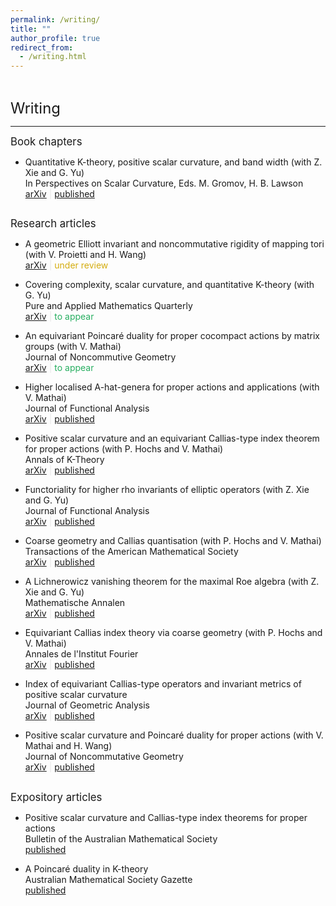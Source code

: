 ```yaml
---
permalink: /writing/
title: ""
author_profile: true
redirect_from: 
  - /writing.html
---   
```

<hr style="height:1pt; visibility:hidden;" />
<hr style="height:1pt; visibility:hidden;" />

<!--
[arXiv](https://)&nbsp;<span style="color:#E7E7E7;">\|</span>&nbsp;<span style="color:#27AE60;">to appear</span>
[arXiv](https://)&nbsp;<span style="color:#E7E7E7;">\|</span>&nbsp;<span style="color:#D4AC0D;">under review</span>
[arXiv](https://)&nbsp;<span style="color:#E7E7E7;">\|</span>&nbsp;[published](https://)
-->

<span style="font-size:1.7em; font-weight:410;">Writing</span>
<hr style="height:1pt;"/>

<span style="font-size:1.2em; font-weight:410;">Book chapters</span>  

* Quantitative K-theory, positive scalar curvature, and band width (with Z. Xie and G. Yu)  
In <span style="font-weight:410">Perspectives on Scalar Curvature</span>, Eds. M. Gromov, H. B. Lawson  
[arXiv](https://arxiv.org/abs/2010.01749)&nbsp;<span style="color:#E7E7E7;">\|</span>&nbsp;[published](https://doi.org/10.1142/9789811273230_0021)
<hr style="height:1pt; visibility:hidden;" />


<span style="font-size:1.2em; font-weight:410;">Research articles</span>  

<!-- Colours: #D4AC0D(under review), #27AE60(to appear) -->

* A geometric Elliott invariant and noncommutative rigidity of mapping
  tori (with V. Proietti and H. Wang)  
[arXiv](https://arxiv.org/abs/2207.06840)&nbsp;<span style="color:#E7E7E7;">\|</span>&nbsp;<span style="color:#D4AC0D;">under review</span>

* Covering complexity, scalar curvature, and quantitative K-theory (with G. Yu)  
<span style="font-weight:410">Pure and Applied Mathematics Quarterly</span>  
[arXiv](https://arxiv.org/abs/2203.15003)&nbsp;<span style="color:#E7E7E7;">\|</span>&nbsp;<span style="color:#27AE60;">to appear</span>

* An equivariant Poincaré duality for proper cocompact actions by matrix groups (with V. Mathai)   
<span style="font-weight:410">Journal of Noncommutive Geometry</span>  
[arXiv](https://arxiv.org/abs/2009.13695)&nbsp;<span style="color:#E7E7E7;">\|</span>&nbsp;<span style="color:#27AE60;">to appear</span>

* Higher localised A-hat-genera for proper actions and applications (with V. Mathai)  
<span style="font-weight:410">Journal of Functional Analysis</span>  
[arXiv](https://arxiv.org/abs/2108.01838)&nbsp;<span style="color:#E7E7E7;">\|</span>&nbsp;[published](https://www.sciencedirect.com/science/article/pii/S0022123622003159)

* Positive scalar curvature and an equivariant Callias-type index theorem for proper actions (with P. Hochs and V. Mathai)  
<span style="font-weight:410">Annals of K-Theory</span>  
[arXiv](https://arxiv.org/abs/2001.07336)&nbsp;<span style="color:#E7E7E7;">\|</span>&nbsp;[published](https://msp.org/akt/2021/6-2/p03.xhtml)

* Functoriality for higher rho invariants of elliptic operators (with Z. Xie and G. Yu)  
<span style="font-weight:410">Journal of Functional Analysis</span>  
[arXiv](https://arxiv.org/abs/2005.01933)&nbsp;<span style="color:#E7E7E7;">\|</span>&nbsp;[published](https://www.sciencedirect.com/science/article/abs/pii/S0022123621000483)

* Coarse geometry and Callias quantisation (with P. Hochs and V. Mathai)  
<span style="font-weight:410">Transactions of the American Mathematical Society</span>  
[arXiv](https://arxiv.org/abs/1909.11815)&nbsp;<span style="color:#E7E7E7;">\|</span>&nbsp;[published](https://www.ams.org/journals/tran/2021-374-04/S0002-9947-2021-08202-1/)

* A Lichnerowicz vanishing theorem for the maximal Roe algebra (with Z. Xie and G. Yu)  
<span style="font-weight:410">Mathematische Annalen</span>  
[arXiv](https://arxiv.org/abs/1905.12299)&nbsp;<span style="color:#E7E7E7;">\|</span>&nbsp;[published](https://link.springer.com/article/10.1007/s00208-021-02333-0)

* Equivariant Callias index theory via coarse geometry (with P. Hochs and V. Mathai)  
<span style="font-weight:410">Annales de l'Institut Fourier</span>  
[arXiv](https://arxiv.org/abs/1902.07391)&nbsp;<span style="color:#E7E7E7;">\|</span>&nbsp;[published](https://aif.centre-mersenne.org/articles/10.5802/aif.3445/)

* Index of equivariant Callias-type operators and invariant metrics of positive scalar curvature  
<span style="font-weight:410">Journal of Geometric Analysis</span>  
[arXiv](https://arxiv.org/abs/1803.05558)&nbsp;<span style="color:#E7E7E7;">\|</span>&nbsp;[published](https://link.springer.com/article/10.1007/s12220-019-00249-5)

* Positive scalar curvature and Poincaré duality for proper actions (with V. Mathai and H. Wang)  
<span style="font-weight:410">Journal of Noncommutative Geometry</span>  
[arXiv](https://arxiv.org/abs/1609.01404)&nbsp;<span style="color:#E7E7E7;">\|</span>&nbsp;[published](https://www.ems-ph.org/journals/show_abstract.php?issn=1661-6952&vol=13&iss=4&rank=5)
<hr style="height:1pt; visibility:hidden;" />

<span style="font-size:1.2em; font-weight:410;">Expository articles</span>

* Positive scalar curvature and Callias-type index theorems for proper actions  
<span style="font-weight:410">Bulletin of the Australian Mathematical Society</span>  
[published](https://www.cambridge.org/core/journals/bulletin-of-the-australian-mathematical-society/article/positive-scalar-curvature-and-calliastype-index-theorems-for-proper-actions/E00F408F43847215516DD8296E2477D2)

* A Poincaré duality in K-theory  
<span style="font-weight:410">Australian Mathematical Society Gazette</span>  
[published](https://www.austms.org.au/Publ/Gazette/2017/Mar17/TechGuo.pdf)